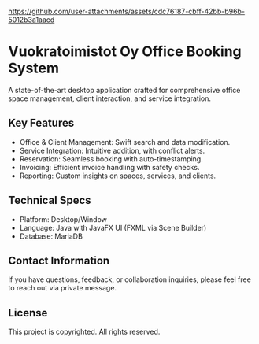 https://github.com/user-attachments/assets/cdc76187-cbff-42bb-b96b-5012b3a1aacd


# Vuokratoimistot Oy Office Booking System

A state-of-the-art desktop application crafted for comprehensive office space management, client interaction, and service integration.

## Key Features
- Office & Client Management: Swift search and data modification.
- Service Integration: Intuitive addition, with conflict alerts.
- Reservation: Seamless booking with auto-timestamping.
- Invoicing: Efficient invoice handling with safety checks.
- Reporting: Custom insights on spaces, services, and clients.
  
## Technical Specs
- Platform: Desktop/Window
- Language: Java with JavaFX UI (FXML via Scene Builder)
- Database: MariaDB

## Contact Information
If you have questions, feedback, or collaboration inquiries, please feel free to reach out via private message.

## License
This project is copyrighted. All rights reserved.
